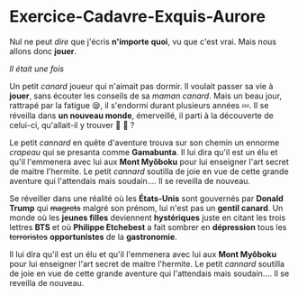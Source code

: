 # Exercice-Cadavre-Exquis-Aurore

Nul ne peut _dire_ que j'écris **n'importe quoi**, vu que c'est vrai.
Mais nous allons donc __jouer__. 

*Il était une fois*

Un petit *canard* joueur qui n'aimait pas dormir.
Il voulait passer sa vie à __jouer__, sans écouter les conseils de sa *maman canard*.
Mais un beau jour, rattrapé par la fatigue :sleepy:, il s'endormi durant plusieurs années :zzz:.
Il se réveilla dans **un nouveau monde**, émerveillé, il parti à la découverte de celui-ci, qu'allait-il y trouver :dolphin: :dragon: ?

Le petit *cannard* en quête d'aventure trouva sur son chemin un ennorme *crapeau* qui se presanta comme **Gamabunta**.
Il lui dira qu'il est un élu et qu'il l'emmenera avec lui aux __Mont Myôboku__ pour lui enseigner l'art secret de maitre l'hermite. Le petit *cannard* soutilla de joie en vue de cette grande aventure qui l'attendais mais soudain.... Il se reveilla de nouveau.

Se réveiller dans une réalité où les **États-Unis** sont gouvernés par **Donald Trump** qui ~~magrets~~ malgré son prénom, lui n'est pas un **__gentil canard__**. Un monde où les **jeunes filles** deviennent __hystériques__ juste en citant les trois lettres **BTS** et où **Philippe Etchebest** a fait sombrer en __dépression__ tous les ~~terroristes~~ **opportunistes** de la **gastronomie**.

Il lui dira qu'il est un élu et qu'il l'emmenera avec lui aux __Mont Myôboku__ pour lui enseigner l'art secret de maitre l'hermite. Le petit *cannard* soutilla de joie en vue de cette grande aventure qui l'attendais mais soudain.... Il se reveilla de nouveau.